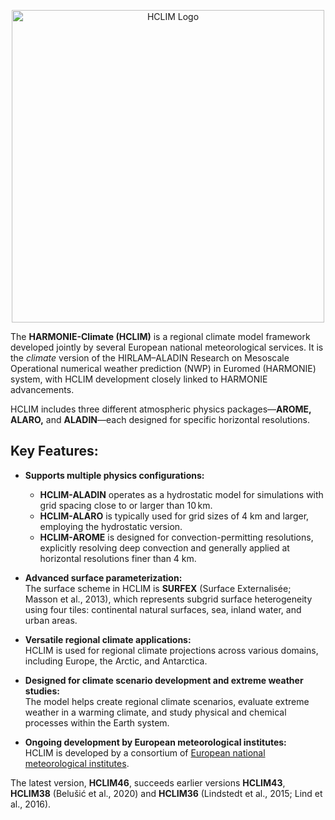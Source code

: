 <p align="center">
 <img src="images/HCLIM_ProjectImage_Colours_lower.png" alt="HCLIM Logo" width="500">
</p>

The **HARMONIE-Climate (HCLIM)** is a regional climate model framework developed jointly by several European national meteorological services. It is the *climate* version of the HIRLAM–ALADIN Research on Mesoscale Operational numerical weather prediction (NWP) in Euromed (HARMONIE) system, with HCLIM development closely linked to HARMONIE advancements.  

HCLIM includes three different atmospheric physics packages—**AROME, ALARO,** and **ALADIN**—each designed for specific horizontal resolutions.  

## Key Features:
- **Supports multiple physics configurations:**
  - **HCLIM-ALADIN** operates as a hydrostatic model for simulations with grid spacing close to or larger than 10 km.  
  - **HCLIM-ALARO** is typically used for grid sizes of 4 km and larger, employing the hydrostatic version.  
  - **HCLIM-AROME** is designed for convection-permitting resolutions, explicitly resolving deep convection and generally applied at horizontal resolutions finer than 4 km.  

- **Advanced surface parameterization:**  
  The surface scheme in HCLIM is **SURFEX** (Surface Externalisée; Masson et al., 2013), which represents subgrid surface heterogeneity using four tiles: continental natural surfaces, sea, inland water, and urban areas.  

- **Versatile regional climate applications:**  
  HCLIM is used for regional climate projections across various domains, including Europe, the Arctic, and Antarctica.  

- **Designed for climate scenario development and extreme weather studies:**  
  The model helps create regional climate scenarios, evaluate extreme weather in a warming climate, and study physical and chemical processes within the Earth system.  

- **Ongoing development by European meteorological institutes:**  
  HCLIM is developed by a consortium of [European national meteorological institutes](members.md). 

The latest version, **HCLIM46**, succeeds earlier versions **HCLIM43**, **HCLIM38** (Belušić et al., 2020) and **HCLIM36** (Lindstedt et al., 2015; Lind et al., 2016).  
